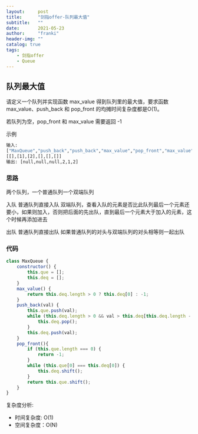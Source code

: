 ```yaml
---
layout:     post
title:      "剑指offer-队列最大值"
subtitle:   ""
date:       2021-05-23
author:     "franki"
header-img: ""
catalog: true
tags:
    - 剑指offer
    - Queue
---
```


## 队列最大值

请定义一个队列并实现函数 max_value 得到队列里的最大值，要求函数max_value、push_back 和 pop_front 的均摊时间复杂度都是O(1)。

若队列为空，pop_front 和 max_value 需要返回 -1

示例

```bash
输入: 
["MaxQueue","push_back","push_back","max_value","pop_front","max_value"]
[[],[1],[2],[],[],[]]
输出: [null,null,null,2,1,2]
```

### 思路

两个队列，一个普通队列一个双端队列

入队
普通队列直接入队
双端队列，查看入队的元素是否比此队列最后一个元素还要小，如果则加入，否则把后面的先出队，直到最后一个元素大于加入的元素，这个时候再添加进去

出队
普通队列直接出队
如果普通队列的对头与双端队列的对头相等则一起出队

### 代码

```js
class MaxQueue {
    constructor() {
        this.que = [];
        this.deq = [];
    }
    max_value() {
        return this.deq.length > 0 ? this.deq[0] : -1;
    }
    push_back(val) {
        this.que.push(val);
        while (this.deq.length > 0 && val > this.deq[this.deq.length - 1]) {
            this.deq.pop();
        }
        this.deq.push(val);
    }
    pop_front(){
        if (this.que.length === 0) {
            return -1;
        }
        while (this.que[0] === this.deq[0]) {
            this.deq.shift();
        }
        return this.que.shift();
    }
}
```

复杂度分析:

- 时间复杂度: O(1)
- 空间复杂度：O(N)
